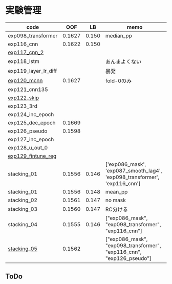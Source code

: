 # 実験管理

|code|OOF|LB|memo|
|--|--|--|--|
|exp098_transformer|0.1627|0.150|median_pp|
|exp116_cnn|0.1622|0.150||
|[exp117_cnn_2]||||
|exp118_lstm|||あんまよくない|
|exp119_layer_lr_diff|||暴発|
|[exp120_mcnn]|0.1627||fold-0のみ|
|exp121_cnn135||||
|[exp122_skip]||||
|exp123_3rd||||
|exp124_inc_epoch||||
|exp125_dec_epoch|0.1669|||
|exp126_pseudo|0.1598|||
|exp127_inc_epoch||||
|exp128_u_out_0||||
|[exp129_fintune_reg]||||
|stacking_01|0.1556|0.146|['exp086_mask', 'exp087_smooth_lag4', 'exp098_transformer', 'exp116_cnn']|
|stacking_01|0.1556|0.148|mean_pp|
|stacking_02|0.1561|0.147|no mask|
|stacking_03|0.1560|0.147|RC分ける|
|stacking_04|0.1555|0.146|["exp086_mask", "exp098_transformer", "exp116_cnn"]|
|[stacking_05]|0.1562||["exp086_mask", "exp098_transformer", "exp116_cnn", "exp126_pseudo"]|


## ToDo

[exp117_cnn_2]:https://github.com/trtd56/VentilatorPressurePrediction/blob/a3453b6ab14528efa19cf7e7e77558348333a384/src/ventilatorlstm_2nd.py
[exp120_mcnn]:https://github.com/trtd56/VentilatorPressurePrediction/blob/e21fcc9d85eb3c07e84b14cfa1a15d8c14792176/src/ventilatorlstm_2nd.py
[exp122_skip]:https://github.com/trtd56/VentilatorPressurePrediction/blob/85af1fdcdd7ffa7ec91f1abad88dbe7c582220c5/src/ventilatorlstm_2nd.py
[exp129_fintune_reg]:https://www.kaggle.com/takamichitoda/ventilator-fine-tune-regression?scriptVersionId=77059448
[stacking_05]:https://github.com/trtd56/VentilatorPressurePrediction/blob/0b819b0968eaa91dace97a1b95407f99e3159e15/src/ventilatorlstm_stacking.py

